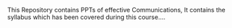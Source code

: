 This Repository contains PPTs of effective Communications,
It contains the syllabus which has been covered during this course....
